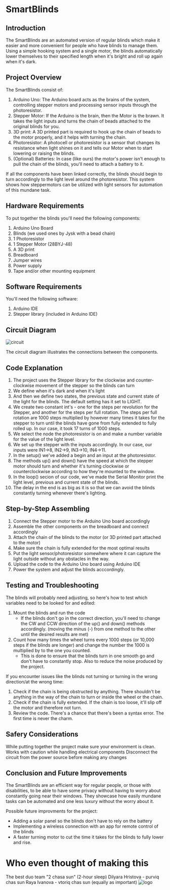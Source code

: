 # SmartBlinds
## Introduction
The SmartBlinds are an automated version of regular blinds which make it easier and more convenient for people who have blinds to manage them. Using a simple hooking system and a single motor, the blinds automatically lower themselves to their specified length when it's bright and roll up again when it's dark.

## Project Overview
The SmartBlinds consist of:
 1. Arduino Uno: The Arduino board acts as the brains of the system, controlling stepper motors and processing sensor inputs through the photoresistor.
 2. Stepper Motor: If the Arduino is the brain, then the Motor is the brawn. It takes the light inputs and turns the chain of beads attached to the original blinds for you.
 3. 3D print: A 3D printed part is required to hook up the chain of beads to the motor properly, and it helps with turning the chain.
 4. Photoresistor: A photocell or photoresistor is a sensor that changes its resistance when light shines on it and tells our Motor when to start lowering or raising the blinds.
 5. (Optional) Batteries: In case (like ours) the motor's power isn't enough to pull the chain of the blinds, you'll need to attach a battery to it.

If all the components have been linked correctly, the blinds should begin to turn accordingly to the light level around the photoresistor. This system shows how steppermotors can be utilized with light sensors for automation of this mundane task.

## Hardware Requirements
To put together the blinds you'll need the following components:
 1. Arduino Uno Board
 2. Blinds (we used ones by Jysk with a bead chain)
 3. 1 Photoresistor
 4. 1 Stepper Motor (28BYJ-48)
 5. A 3D print
 6. Breadboard
 7. Jumper wires
 8. Power supply
 9. Tape and/or other mounting equipment

 ## Software Requirements
 You'll need the following software:
 1. Arduino IDE
 2. Stepper library (included in Arduino IDE)

## Circuit Diagram
![circuit](https://github.com/RayRay-0/SmartBlinds/assets/123088926/b5782d13-9438-4bed-a0e3-d7281332977c)

The circuit diagram illustrates the connections between the components.

## Code Explanation
1. The project uses the Stepper library for the clockwise and counter-clockwise movement of the stepper so the blinds can turn
2. We define when it's dark and when it's light
3. And then we define two states, the previous state and current state of the light for the blinds. The default setting has it set to LIGHT.
4. We create two constant int's - one for the steps per revolution for the Stepper, and another for the steps per full rotation. The steps per full rotation are 1000 steps multiplied by however many times it takes for the stepper to turn until the blinds have gone from fully extended to fully rolled up. In our case, it took 17 turns of 1000 steps.
5. We select the node the photoresistor is on and make a number variable for the value of the light level.
6. We set up the stepper with the inputs accordingly. In our case, our inputs were IN1->8, IN2->9, IN3->10, IN4->11.
7. In the setup() we've added a begin and an input at the photoresistor.
8. The methods up() and down() have the speed at which the stepper motor should turn and whether it's turning clockwise or counterclockwise according to how they're mounted to the window.
9. In the loop() secion of our code, we've made the Serial Monitor print the light level, previous and current state of the blinds.
10. The delay in the end is as big as it is so that we can avoid the blinds constantly turning whenever there's lighting.

## Step-by-Step Assembling
1. Connect the Stepper motor to the Arduino Uno board accordingly
2. Assemble the other components on the breadboard and connect accordingly
3. Attach the chain of the blinds to the motor (or 3D printed part attached to the motor)
4. Make sure the chain is fully extended for the most optimal results
5. Put the light sensor/photoresistor somewhere where it can capture the light outside without any obstacles in the way.
6. Upload the code to the Arduino Uno board using Arduino IDE
7. Power the system and adjust the blinds acccordingly.

## Testing and Troubleshooting
The blinds will probably need adjusting, so here's how to test which variables need to be looked for and edited:
1. Mount the blinds and run the code
     - If the blinds don't go in the correct direction, you'll need to change the CW and CCW direction of the up() and down() methods accordingly. (moving the minus (-) from one method to the other until the desired results are met)
2. Count how many times the wheel turns every 1000 steps (or 10,000 steps if the blinds are longer) and change the number the 1000 is multiplied by to the one you counted.
     - This is done to ensure that the blinds turn in one smooth go and don't have to constantly stop. Also to reduce the noise produced by the project.

If you encounter issues like the blinds not turning or turning in the wrong direction/at the wrong time:
1. Check if the chain is being obstructed by anything. There shouldn't be anything in the way of the chain to turn or inside the wheel or the chain.
2. Check if the chain is fully extended. If the chain is too loose, it'll slip off the motor and therefore not turn.
3. Review the code. There's a chance that there's been a syntax error. The first time is never the charm.

## Safery Considerations
While putting together the project make sure your environment is clean.
Works with caution while handling electrical components
Disconnect the circuit from the power source before making any changes

## Conclusion and Future Improvements
The SmartBlinds are an efficient way for regular people, or those with disabilities, to be able to have some privacy without having to worry about constantly going near their windows. They showcase how easily mundane tasks can be automated and one less luxury without the worry about it. 

Possible future improvments for the project:
 - Adding a solar panel so the blinds don't have to rely on the battery
 - Implementing a wireless connection with an app for remote control of the blinds
 - A faster turning motor to cut the time it takes for the blinds to fully lower and rise.

# Who even thought of making this

The best duo team "2 chasa sun" (2-hour sleep)
Dilyara Hristova - purviq chas sun
Raya Ivanova - vtoriq chas sun 
(equally as important)
![logo](https://github.com/RayRay-0/SmartBlinds/assets/123088926/70f7f021-b322-43c7-8838-bfa1b4ab4d0a)
